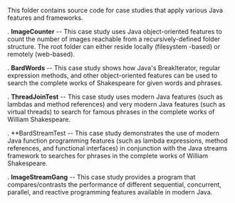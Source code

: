 This folder contains source code for case studies that apply various
Java features and frameworks.

. **ImageCounter** -- This case study uses Java object-oriented features
  to count the number of images reachable from a recursively-defined
  folder structure.  The root folder can either reside locally
  (filesystem -based) or remotely (web-based).

. **BardWords** -- This case study shows how Java's BreakIterator, regular
  expression methods, and other object-oriented features can be used
  to search the complete works of Shakespeare for given words and
  phrases.

. **ThreadJoinTest** -- This case study uses modern Java features
  (such as lambdas and method references) and very modern Java
  features (such as virtual threads) to search for famous phrases in
  the complete works of William Shakespeare.

. **BardStreamTest -- This case study demonstrates the use of modern
  Java function programming features (such as lambda expressions,
  method references, and functional interfaces) in conjunction with
  the Java streams framework to searches for phrases in the complete
  works of William Shakespeare.

. **ImageStreamGang** -- This case study provides a program that
  compares/contrasts the performance of different sequential,
  concurrent, parallel, and reactive programming features available in
  modern Java.

